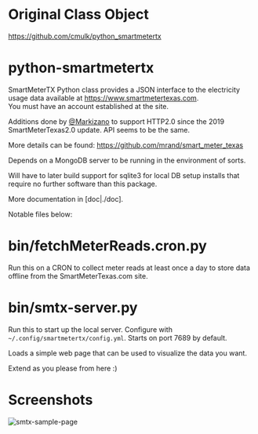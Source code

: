 # Original Class Object
https://github.com/cmulk/python_smartmetertx

# python-smartmetertx
SmartMeterTX Python class provides a JSON interface to the electricity usage data available at https://www.smartmetertexas.com.  
You must have an account established at the site.

Additions done by [@Markizano](http://github.com/markizano) to support HTTP2.0 since the 2019 SmartMeterTexas2.0 update.
API seems to be the same.

More details can be found: https://github.com/mrand/smart_meter_texas

Depends on a MongoDB server to be running in the environment of sorts.

Will have to later build support for sqlite3 for local DB setup installs
that require no further software than this package.

More documentation in [doc|./doc].

Notable files below:

# bin/fetchMeterReads.cron.py
Run this on a CRON to collect meter reads at least once a day to store data offline from the
SmartMeterTexas.com site.

# bin/smtx-server.py
Run this to start up the local server.
Configure with `~/.config/smartmetertx/config.yml`.
Starts on port 7689 by default.

Loads a simple web page that can be used to visualize the data you want.

Extend as you please from here :)

# Screenshots
![smtx-sample-page](https://markizano.net/assets/images/smtx-home-page.png)
